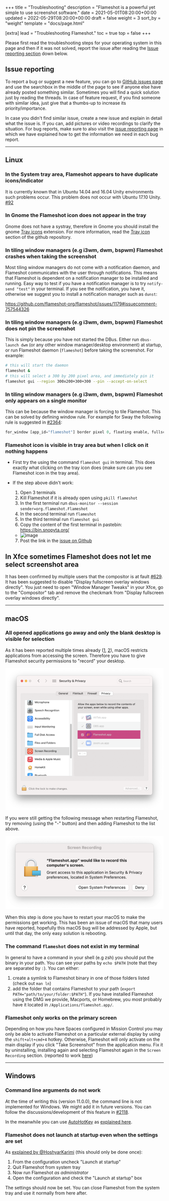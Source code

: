 +++
title = "Troubleshooting"
description = "Flameshot is a powerful yet simple to use screenshot software."
date = 2021-05-01T08:20:00+00:00
updated = 2022-05-29T08:20:00+00:00
draft = false
weight = 3
sort_by = "weight"
template = "docs/page.html"

[extra]
lead = "Troubleshooting Flameshot."
toc = true
top = false
+++


Please first read the troubleshooting steps for your operating system in this page and then if it was not solved, report the issue after reading the [Issue reporting section](#issue-reporting) down below.

## Issue reporting

To report a bug or suggest a new feature, you can go to [GitHub issues page](https://github.com/flameshot-org/flameshot/issues) and use the searchbox in the middle of the page to see if anyone else have already posted something similar. Sometimes you will find a quick solution just by reading the threads. In case of feature request, if you find someone with similar idea, just give that a thumbs-up to increase its priority/importance.

In case you didn't find similar issue, create a new issue and explain in detail what the issue is. If you can, add pictures or video recordings to clarify the situation. For bug reports, make sure to also visit the [issue reporting page](../issue-reporting) in which we have explained how to get the information we need in each bug report.

--------------------------------------------------------------------------------

## Linux

### In the System tray area, Flameshot appears to have duplicate icons/indicator

It is currently known that in Ubuntu 14.04 and 16.04 Unity environments such problems occur. This problem does not occur with Ubuntu 17.10 Unity. [#92](https://github.com/flameshot-org/flameshot/issues/92)

### In **Gnome** the Flameshot icon does not appear in the tray

Gnome does not have a systray, therefore in Gnome you should install the gnome [Tray icons](https://extensions.gnome.org/extension/1503/tray-icons/) extension. For more information, read the [Tray icon](https://github.com/flameshot-org/flameshot#tray-icon) section of the github repository.

### In **tiling window managers** (e.g i3wm, dwm, bspwm) Flameshot crashes when taking the screenshot

Most tiling window managers do not come with a notification daemon, and Flameshot communicates with the user through notifications. This means that Flameshot is dependent on a notification manager to be installed and running. Easy way to test if you have a notification manager is to try `notify-send "test"` in your terminal. If you see the notification, you have it, otherwise we suggest you to install a notification manager such as `dunst`:

https://github.com/flameshot-org/flameshot/issues/1179#issuecomment-757544326

### In **tiling window managers** (e.g i3wm, dwm, bspwm) Flameshot does not pin the screenshot

This is simply because you have not started the DBus. Either run `dbus-launch dwm` (or any other window manager/desktop environment) at startup, or run Flameshot daemon (`flameshot`) before taking the screenshot. For example:

```sh
# this will start the daemon
flameshot &
# this will select a 300 by 200 pixel area, and immediately pin it
flameshot gui --region 300x200+300+300 --pin --accept-on-select 
```

### In **tiling window managers** (e.g i3wm, dwm, bspwm) Flameshot only appears on a single monitor

This can be because the window manager is forcing to tile Flameshot. This can be solved by defining window rule. For example for Sway the following rule is suggested in [#2364](https://github.com/flameshot-org/flameshot/issues/2364#issuecomment-1086129055):

```py
for_window [app_id="flameshot"] border pixel 0, floating enable, fullscreen disable, move absolute position 0 0
```

### Flameshot icon is visible in tray area but when I click on it nothing happens

* First try the using the command `flameshot gui` in terminal. This does exactly what clicking on the tray icon does (make sure can you see Flameshot icon in the tray area).

* If the step above didn't work:
    1. Open 3 terminals
    2. Kill Flameshot if it is already open using `pkill flameshot`
    3. In the first terminal run `dbus-monitor --session sender=org.flameshot.Flameshot`
    4. In the second terminal run `flameshot`
    5. In the third terminal run `flameshot gui`
    6. Copy the content of the first terminal in pastebin: https://bin.snopyta.org/
    - ![image](https://user-images.githubusercontent.com/390889/116671105-3b09d780-a9a9-11eb-8941-df52c9802c85.png)
    7. Post the link in the [issue on Github](https://github.com/flameshot-org/flameshot/issues)

## In **Xfce** sometimes Flameshot does not let me select screenshot area

It has been confirmed by multiple users that the compositor is at fault [#629](https://github.com/flameshot-org/flameshot/issues/629#issuecomment-989136575). It has been suggested to disable "Display fullscreen overlay windows directly". You just need to open "Window Manager Tweaks" in your Xfce, go to the "Compositor" tab and remove the checkmark from "Display fullscreen overlay windows directly".

--------------------------------------------------------------------------------

## macOS

### All opened applications go away and only the blank desktop is visible for selection

As it has been reported multiple times already ([1](https://github.com/flameshot-org/flameshot/issues/1537), [2](https://github.com/flameshot-org/flameshot/issues/1571)), macOS restricts applications from accessing the screen. Therefore you have to give Flameshot security permissions to "record" your desktop.

![A picture of the macOS Security & Privacy settings that shows the Flameshot should be added to the list in the "privacy" tab](/media/macos_permissions.png)

If you were still getting the following message when restarting Flameshot, try removing (using the "-" button) and then adding Flameshot to the list above.

![A screenshot of a permission request window in macOS which says "Flameshot.app would like to record this computer's screen"](/media/macos_screenrecording_permission_request.png)

When this step is done you have to restart your macOS to make the permissions get working. This has been an issue of macOS that many users have reported, hopefully this macOS bug will be addressed by Apple, but until that day, the only easy solution is rebooting.

### The command `flameshot` does not exist in my terminal

In general to have a command in your shell (e.g zsh) you should put the binary in your path. You can see your paths by `echo $PATH` (note that they are separated by `:`). You can either:
1. create a symlink to Flameshot binary in one of those folders listed (check out `man ln`)
2. add the folder that contains Flameshot to your path (`export PATH="path/to/your/folder:$PATH"`). If you have installed Flameshot using the DMG we provide, Macports, or Homebrew, you most probably have it located in `/Applications/flameshot.app/`.

### Flameshot only works on the primary screen

Depending on how you have Spaces configured in Mission Control you may only be able to activate Flameshot on a particular external display by using the `shift+alt+cmd+4` hotkey. Otherwise, Flameshot will only activate on the main display if you click "Take Screenshot" from the application menu. Fix it by uninstalling, installing again and selecting Flameshot again in the `Screen Recording` section. (reported to work [here](https://github.com/flameshot-org/flameshot/issues/1258#issuecomment-1004297496))

--------------------------------------------------------------------------------

## Windows

### Command line arguments do not work

At the time of writing this (version 11.0.0), the command line is not implemented for Windows. We might add it in future versions. You can follow the discussions/development of this feature in [#2118](https://github.com/flameshot-org/flameshot/issues/2118).

In the meanwhile you can use [AutoHotKey](https://www.autohotkey.com/) as [explained here](https://github.com/flameshot-org/flameshot/issues/1341#issuecomment-1126669379).


### Flameshot does not launch at startup even when the settings are set

As [explained by @HoshyarKarimi](https://github.com/flameshot-org/flameshot/issues/2422#issuecomment-1140393544) (this should only be done once):


1. From the configuration uncheck "Launch at startup"
2. Quit Flameshot from system tray
3. Now run Flameshot _as administrator_
4. Open the configuration and check the "Launch at startup" box

The settings should now be set. You can close Flameshot from the system tray and use it normally from here after.

